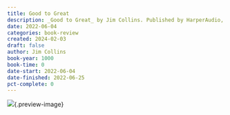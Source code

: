 ```yaml
---
title: Good to Great
description: _Good to Great_ by Jim Collins. Published by HarperAudio, with ISBN 9780062045874.0. Read on 2022-06-04
date: 2022-06-04
categories: book-review
created: 2024-02-03
draft: false
author: Jim Collins
book-year: 1000
book-time: 0
date-start: 2022-06-04
date-finished: 2022-06-25
pct-complete: 0
---
```


![](https://img1.od-cdn.com/ImageType-100/0293-1/{33FC081B-E9BD-4504-A89C-205E498FA695}Img100.jpg){.preview-image}